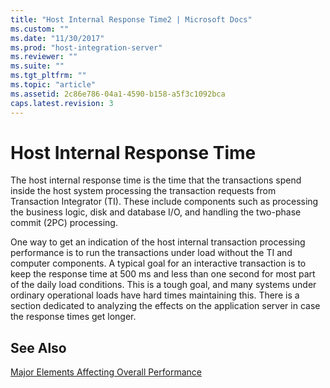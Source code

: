 ```yaml
---
title: "Host Internal Response Time2 | Microsoft Docs"
ms.custom: ""
ms.date: "11/30/2017"
ms.prod: "host-integration-server"
ms.reviewer: ""
ms.suite: ""
ms.tgt_pltfrm: ""
ms.topic: "article"
ms.assetid: 2c86e786-04a1-4590-b158-a5f3c1092bca
caps.latest.revision: 3
---
```

# Host Internal Response Time
The host internal response time is the time that the transactions spend inside the host system processing the transaction requests from Transaction Integrator (TI). These include components such as processing the business logic, disk and database I/O, and handling the two-phase commit (2PC) processing.  
  
 One way to get an indication of the host internal transaction processing performance is to run the transactions under load without the TI and computer components. A typical goal for an interactive transaction is to keep the response time at 500 ms and less than one second for most part of the daily load conditions. This is a tough goal, and many systems under ordinary operational loads have hard times maintaining this. There is a section dedicated to analyzing the effects on the application server in case the response times get longer.  
  
## See Also  
 [Major Elements Affecting Overall Performance](../core/major-elements-affecting-overall-performance2.md)